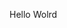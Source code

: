 Hello Wolrd



































































































































































































































































































































































































































































































































































































































































































































































































































































































































































































































































































































































































































































































































































































































































































































































































































































































































































































































































































































































































































































































































































































































































































































































































































































































































































































































































































































































































































































































































































































































































































































































































































































































































































































































